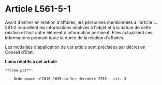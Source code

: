 # Article L561-5-1

Avant d'entrer en relation d'affaires, les personnes mentionnées à l'article L. 561-2 recueillent les informations relatives
à l'objet et à la nature de cette relation et tout autre élément d'information pertinent. Elles actualisent ces informations
pendant toute la durée de la relation d'affaires.

Les modalités d'application de cet article sont précisées par décret en Conseil d'Etat.

**Liens relatifs à cet article**

	**Créé par**:

	  - Ordonnance n°2016-1635 du 1er décembre 2016 - art. 3
